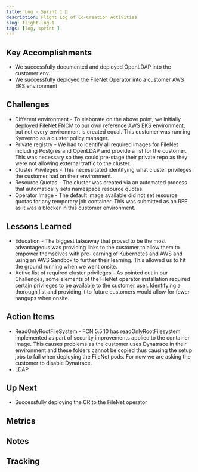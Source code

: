 ```yaml
---
title: Log - Sprint 1 🛫
description: Flight Log of Co-Creation Activities
slug: flight-log-1
tags: [log, sprint ]
---
```


## Key Accomplishments

- We successfully documented and deployed OpenLDAP into the customer env. 
- We successfully deployed the FileNet Operator into a customer AWS EKS environment


## Challenges

- Different environment - To elaborate on the above point, we initially deployed FileNet FNCM to our own reference AWS EKS environment, but not every environment is created equal. This customer was running Kynverno as a cluster policy manager.
- Private registry - We had to identify all required images for FileNet including Postgres and OpenLDAP and provide a list for the customer. This was necessary so they could pre-stage their private repo as they were not allowing external traffic to the cluster.
- Cluster Privileges - This necessitated identifying what cluster privileges the customer had on their environment. 
- Resource Quotas - The cluster was created via an automated process that automatically sets namespace resource quotas. 
- Operator Image - The default image available did not set resource quotas for any temporary job container. This was submitted as an RFE as it was a blocker in this customer environment. 

## Lessons Learned

- Education - The biggest takeaway that proved to be the most advantageous was providing links to the customer to allow them to empower themselves with pre-learning of Kubernetes and AWS and using an AWS Sandbox to further their learning. This allowed us to hit the ground running when we went onsite.
- Active list of required cluster privileges - As pointed out in our Challenges, some elements of the FileNet operator installation required certain privileges to be available to the customer user. Identifying a thorough list and providing it to future customers would allow for fewer hangups when onsite.


## Action Items

- ReadOnlyRootFileSystem - FCN 5.5.10 has readOnlyRootFilesystem implemented as part of security improvements applied to the container image. This causes problems as the customer uses Dynatrace in their environment and these folders cannot be copied thus causing the setup jobs to fail when deploying the FileNet pods. For now we are asking the customer to disable Dynatrace.
 - LDAP


## Up Next
- Successfully deploying the CR to the FileNet operator

## Metrics


## Notes




## Tracking